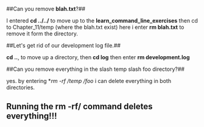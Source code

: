 ##Can you remove **blah.txt**?##

I entered **cd ../../** to move up to the **learn_command_line_exercises** then cd to Chapter_11/temp (where the blah.txt
exist) here i enter **rm blah.txt** to remove it form the directory.

##Let's get rid of our development log file.##

**cd ..**, to move up a directory, then **cd log** then enter **rm development.log**

##Can you remove everything in the slash temp slash foo directory?##

yes. by entering **rm -rf */temp /foo** i can delete everything in both directories. 

## Running the **rm -rf/** command deletes everything!!! 
